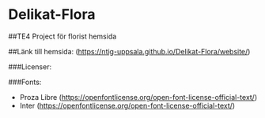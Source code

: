 # Delikat-Flora
##TE4 Project för florist hemsida

##Länk till hemsida: (https://ntig-uppsala.github.io/Delikat-Flora/website/)

###Licenser:

###Fonts:

- Proza Libre (https://openfontlicense.org/open-font-license-official-text/)
- Inter (https://openfontlicense.org/open-font-license-official-text/)

